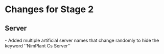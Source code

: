 <h1>Changes for Stage 2</h1>

<h2>Server</h2>
- Added multiple artificial server names that change randomly to hide the keyword ''NimPlant Cs Server''